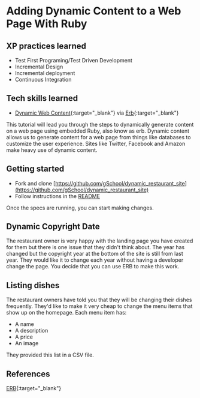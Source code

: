 # Adding Dynamic Content to a Web Page With Ruby

## XP practices learned

* Test First Programing/Test Driven Development
* Incremental Design
* Incremental deployment
* Continuous Integration

## Tech skills learned

* [Dynamic Web Content](http://en.wikipedia.org/wiki/Dynamic_web_page){:target="_blank"} via [Erb](http://en.wikipedia.org/wiki/ERuby){:target="_blank"}

This tutorial will lead you through the steps to dynamically generate content on a web
page using embedded Ruby, also know as erb. Dynamic content allows us to generate content for
a web page from things like databases to customize the user experience. 
Sites like Twitter, Facebook and Amazon make heavy use of dynamic content.

## Getting started

* Fork and clone [https://github.com/gSchool/dynamic_restaurant_site](https://github.com/gSchool/dynamic_restaurant_site)
* Follow instructions in the [README](https://github.com/gSchool/dynamic_restaurant_site/blob/master/README.md)

Once the specs are running, you can start making changes.

## <a name="copyrightDate"></a>Dynamic Copyright Date

The restaurant owner is very happy with the landing page you have created for them but there is one issue
that they didn't think about. The year has changed but the copyright year at the bottom of the site is still
from last year. They would like it to change each year without having a developer change the page.
You decide that you can use ERB to make this work.

## <a name="itemList"></a>Listing dishes

The restaurant owners have told you that they will be changing their dishes frequently.  They'd like to make it
very cheap to change the menu items that show up on the homepage.  Each menu item has:

* A name
* A description
* A price
* An image

They provided this list in a CSV file. 

## References

[ERB](http://ruby-doc.org/stdlib-2.1.1/libdoc/erb/rdoc/ERB.html){:target="_blank"}